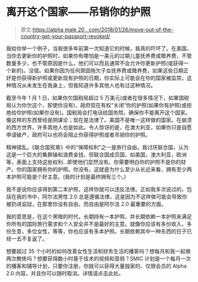 # 离开这个国家——吊销你的护照

> 原文:[https://alpha male 20 . com/2018/01/26/move-out-of-the-country-get-your-passport-revoked/](https://alphamale20.com/2018/01/26/moving-out-of-the-country-getting-your-passport-revoked/)

我给你举一个例子，当我很多年前第一次知道它的时候，我真的吓坏了。在美国，当你去更新你的护照时，如果你有哪怕是一美元的过期儿童抚养费或赡养费，不管数量多少，也不管原因是什么，他们可以而且通常不会允许你更新护照(或获得一个新的)。没错。如果你因为任何原因拖欠子女抚养费或赡养费，如果这些日期正好是你获得新护照或更新现有护照的日期，你实际上可能会在你的国家被监禁。这种情况从未发生在我身上，但我知道许多其他人也有过这种情况。

截至今年 1 月 1 日，如果你欠国税局超过 5 万美元(或者在很多情况下，如果国税局认为你欠这个，即使你没有)，政府现在有权“关闭”你的护照(如果你有护照)或拒绝给你护照(如果你没有)。国税局会打电话给国务院，确保你不能离开这个国家。像这样的东西曾经是阴谋论；现在是法律了。美国不是唯一这样做的国家。在崩溃的西方世界，许多其他人也是如此。令人惊讶的是，在澳大利亚，如果你只是自愿申请破产，政府可以也将会阻止你获得护照或者吊销你的护照。

精神错乱。《联合国宪章》中的“保障权利”之一是旅行自由。我讨厌联合国，认为这是一个巨大的集群操和浪费金钱，但联合国成员国，如美国，澳大利亚，欧洲等，表面上支持这些权利…即使他们显然没有。你需要明白你的护照不是你的财产。你的国家拥有你的护照。你没有。这就是为什么至少从长远来看，拥有至少两本护照可能是个好主意。(我的计划是最终拥有三个。)

我不是说你应该得到第二本护照，这样你就可以违反法律。正如我多次说过的，包括在我的书中，阿尔法男性 2.0 总是遵循法律。这是因为不这样做可能会导致你被扔进监狱，在那里你没有自由，而自由是阿尔法 2.0 最重要的方面。

我的意思是，在这个黑暗的时代，长期持有一本护照，并长期依赖一本护照来满足你所有的国际旅行需求和个人安全并不是最好的主意。就像你应该有多份收入，多份生意，多位女性，等等，你也应该有多本护照。长期依赖其中一种东西的日子已经一去不复返了。

想要超过 35 个小时的如何改善女性生活和财务生活的播客吗？想每月和我一起做两次教练吗？想要获得数小时基于技术的视频和音频？SMIC 计划是一个每月一次的播客和辅导计划，只要你注册，你就可以获得大量独家的、仅限会员的 Alpha 2.0 内容，并且你可以随时取消。详情请点击此处。